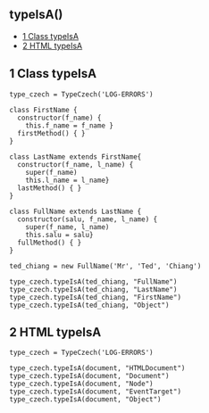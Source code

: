 
## typeIsA() 
  -  [1 Class typeIsA](#class-type-is-a)
  -  [2 HTML typeIsA](#html-type-is-a)

## 1 Class typeIsA<a name="class-type-is-a"></a>

```
type_czech = TypeCzech('LOG-ERRORS')

class FirstName { 
  constructor(f_name) { 
    this.f_name = f_name }
  firstMethod() { }
}

class LastName extends FirstName{  
  constructor(f_name, l_name) {
    super(f_name) 
    this.l_name = l_name}
  lastMethod() { }
}

class FullName extends LastName {
  constructor(salu, f_name, l_name) {
    super(f_name, l_name) 
    this.salu = salu}
  fullMethod() { }
}

ted_chiang = new FullName('Mr', 'Ted', 'Chiang')

type_czech.typeIsA(ted_chiang, "FullName")
type_czech.typeIsA(ted_chiang, "LastName")
type_czech.typeIsA(ted_chiang, "FirstName")
type_czech.typeIsA(ted_chiang, "Object")
```

## 2 HTML typeIsA<a name="html-type-is-a"></a>

```
type_czech = TypeCzech('LOG-ERRORS')

type_czech.typeIsA(document, "HTMLDocument") 
type_czech.typeIsA(document, "Document") 
type_czech.typeIsA(document, "Node") 
type_czech.typeIsA(document, "EventTarget") 
type_czech.typeIsA(document, "Object") 
```

